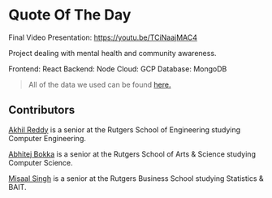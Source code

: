 # Quote Of The Day

Final Video Presentation:
https://youtu.be/TCiNaajMAC4

Project dealing with mental health and community awareness. 

Frontend: React
Backend: Node
Cloud: GCP
Database: MongoDB

>All of the data we used can be found [here.](https://github.com/akhilvreddy/Datathon/tree/main/Excel%20%26%20CSV/Original%20CSV%20Files)

## Contributors 
[Akhil Reddy](https://www.linkedin.com/in/akhilvreddy/) is a senior at the Rutgers School of Engineering studying Computer Engineering. 

[Abhitej Bokka](https://www.linkedin.com/in/abhitej-bokka/) is a senior at the Rutgers School of Arts & Science studying Computer Science.

[Misaal Singh](https://www.linkedin.com/in/misaal-singh-531a1018b/) is a senior at the Rutgers Business School studying Statistics & BAIT.

